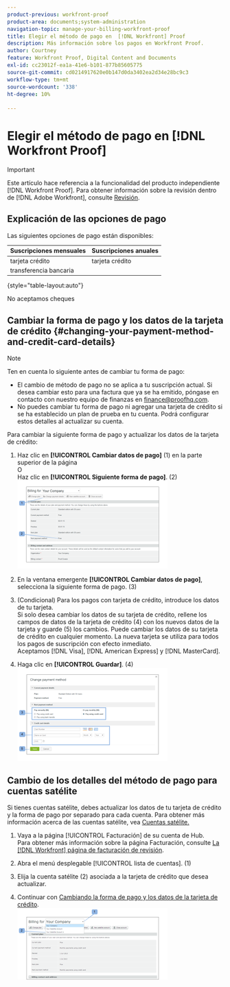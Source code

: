 ```yaml
---
product-previous: workfront-proof
product-area: documents;system-administration
navigation-topic: manage-your-billing-workfront-proof
title: Elegir el método de pago en  [!DNL Workfront] Proof
description: Más información sobre los pagos en Workfront Proof.
author: Courtney
feature: Workfront Proof, Digital Content and Documents
exl-id: cc23012f-ea1a-41e6-b101-877b85605775
source-git-commit: cd0214917620e0b147d0da3402ea2d34e28bc9c3
workflow-type: tm+mt
source-wordcount: '338'
ht-degree: 10%

---
```


# Elegir el método de pago en [!DNL Workfront Proof]

>[!IMPORTANT]
>
>Este artículo hace referencia a la funcionalidad del producto independiente [!DNL Workfront Proof]. Para obtener información sobre la revisión dentro de [!DNL Adobe Workfront], consulte [Revisión](../../../review-and-approve-work/proofing/proofing.md).

## Explicación de las opciones de pago

Las siguientes opciones de pago están disponibles:

| **Suscripciones mensuales** | **Suscripciones anuales** |
|---|---|
| tarjeta crédito | tarjeta crédito |
| transferencia bancaria |  |

{style="table-layout:auto"}

No aceptamos cheques

## Cambiar la forma de pago y los datos de la tarjeta de crédito {#changing-your-payment-method-and-credit-card-details}

>[!NOTE]
>
>Ten en cuenta lo siguiente antes de cambiar tu forma de pago:
>
>* El cambio de método de pago no se aplica a tu suscripción actual. Si desea cambiar esto para una factura que ya se ha emitido, póngase en contacto con nuestro equipo de finanzas en [finance@proofhq.com](mailto:finance@proofhq.com).
>* No puedes cambiar tu forma de pago ni agregar una tarjeta de crédito si se ha establecido un plan de prueba en tu cuenta. Podrá configurar estos detalles al actualizar su cuenta.
>



Para cambiar la siguiente forma de pago y actualizar los datos de la tarjeta de crédito:

1. Haz clic en **[!UICONTROL Cambiar datos de pago]** (1) en la parte superior de la página\
   O\
   Haz clic en **[!UICONTROL Siguiente forma de pago]**. (2)\
   ![Payment_and_CC_details1.png](assets/payment-and-cc-details1-350x205.png)

1. En la ventana emergente **[!UICONTROL Cambiar datos de pago]**, selecciona la siguiente forma de pago. (3)
1. (Condicional) Para los pagos con tarjeta de crédito, introduce los datos de tu tarjeta.\
   Si solo desea cambiar los datos de su tarjeta de crédito, rellene los campos de datos de la tarjeta de crédito (4) con los nuevos datos de la tarjeta y guarde (5) los cambios. Puede cambiar los datos de su tarjeta de crédito en cualquier momento. La nueva tarjeta se utiliza para todos los pagos de suscripción con efecto inmediato.\
   Aceptamos [!DNL Visa], [!DNL American Express] y [!DNL MasterCard].

1. Haga clic en **[!UICONTROL Guardar]**. (4)\
   ![Payment_and_CC_details.png](assets/payment-and-cc-details-350x217.png)

## Cambio de los detalles del método de pago para cuentas satélite

Si tienes cuentas satélite, debes actualizar los datos de tu tarjeta de crédito y la forma de pago por separado para cada cuenta. Para obtener más información acerca de las cuentas satélite, vea [Cuentas satélite.](https://support.workfront.com/hc/en-us/sections/115000921108-Satellite-accounts)

1. Vaya a la página [!UICONTROL Facturación] de su cuenta de Hub.\
   Para obtener más información sobre la página Facturación, consulte [La [!DNL Workfront] página de facturación de revisión](../../../workfront-proof/wp-billingsettings/manage-your-billing/wp-billing-page.md).

1. Abra el menú desplegable [!UICONTROL lista de cuentas]. (1)
1. Elija la cuenta satélite (2) asociada a la tarjeta de crédito que desea actualizar.
1. Continuar con [Cambiando la forma de pago y los datos de la tarjeta de crédito](#changing-your-payment-method-and-credit-card-details).\
   ![Página_Facturación_Cuenta_Satélite.png](assets/satellite-account-billing-page-350x167.png)
